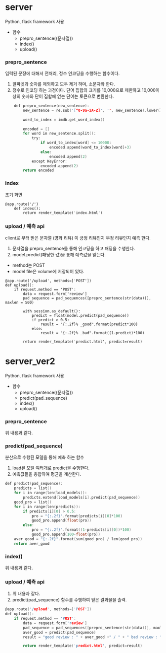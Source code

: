 # server
Python, flask framework 사용
* 함수
    - prepro_sentence({문자열})
    - index()
    - upload()

### prepro_sentence
입력된 문장에 대해서 전처리, 정수 인코딩을 수행하는 함수이다.
1. 알파벳과 숫자를 제외하고 모두 제거 하며, 소문자화 한다.
2. 정수로 인코딩 하는 과정이다. 단어 집합의 크기를 10,000으로 제한하고 10,000이상의 숫자와 단어 집합에 없는 단어는 <unk> 토큰으로 변환한다.

```c
    def prepro_sentence(new_sentence):
        new_sentence = re.sub('[^0-9a-zA-Z]', '', new_sentence).lower()
        
        word_to_index = imdb.get_word_index()
        
        encoded = []
        for word in new_sentence.split():
            try:
                if word_to_index[word] <= 10000:
                    encoded.append(word_to_index[word]+3)
                else:
                    encoded.append(2)
            except KeyError:
                encoded.append(2)
        return encoded
```

### index
초기 화면

    @app.route('/') 
        def index():
            return render_template('index.html') 

### upload / 예측 api
client로 부터 받은 문자열 (영화 리뷰) 이 긍정 리뷰인지 부정 리뷰인지 예측 한다.
1. 문자열을 prepro_sentence를 통해 인코딩을 하고 패딩을 수행한다.
2. model.predict(패딩한 값)을 통해 예측값을 얻는다.
* method는 POST
* model file은 volume에 저장되어 있다.

```
@app.route('/upload', methods=['POST']) 
def upload():
    if request.method == 'POST': 
        data = request.form['review'] 
        pad_sequence = pad_sequences([prepro_sentence(str(data))], maxlen = 500)
            
        with session.as_default():
            predict = float(model.predict(pad_sequence))
            if predict > 0.5:
                result = "{:.2f}% _good".format(predict*100)
            else:
                result = "{:.2f}% _bad".format((1-predict)*100)
        
        return render_template('predict.html', predict=result)
```

# server_ver2
Python, flask framework 사용

* 함수 
    - prepro_sentence({문자열})
    - predict(pad_sequence)
    - index()
    - upload()

### prepro_sentence
위 내용과 같다.

### predict(pad_sequence)
분산으로 수행된 모델을 통해 예측 하는 함수
1. load된 모델 여러개로 predict을 수행한다.
2. 예측값들을 총합하여 평균을 계산한다.

``` C
def predict(pad_sequence):
    predicts = list()
    for i in range(len(load_models)):
        predicts.extend(load_models[i].predict(pad_sequence))
    good_pro = list()
    for i in range(len(predicts)):
        if predicts[i][0] > 0.5:
            pro = "{:.2f}".format(predicts[i][0]*100)
            good_pro.append(float(pro))
        else:
            pro = "{:.2f}".format((1-predicts[i][0])*100)
            good_pro.append(100-float(pro))
    aver_good = "{:.2f}".format(sum(good_pro) / len(good_pro))
    return aver_good
```

### index()
위 내용과 같다.

### upload / 예측 api
1. 위 내용과 같다.
2. predict(pad_sequence) 함수를 수행하여 얻은 결과물을 출력.

``` C
@app.route('/upload', methods=['POST'])
def upload():
    if request.method == 'POST':
        data = request.form['review']
        pad_sequence = pad_sequences([prepro_sentence(str(data))], maxlen = 500)
        aver_good = predict(pad_sequence)
        result = "good review : " + aver_good +" / " + " bad review : " + str(100-float(aver_good))

        return render_template('predict.html', predict=result)
```
